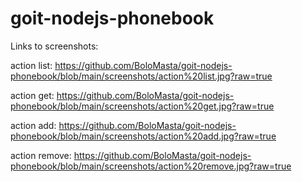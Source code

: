 # goit-nodejs-phonebook

Links to screenshots:

action list:
https://github.com/BoloMasta/goit-nodejs-phonebook/blob/main/screenshots/action%20list.jpg?raw=true

action get:
https://github.com/BoloMasta/goit-nodejs-phonebook/blob/main/screenshots/action%20get.jpg?raw=true

action add:
https://github.com/BoloMasta/goit-nodejs-phonebook/blob/main/screenshots/action%20add.jpg?raw=true

action remove:
https://github.com/BoloMasta/goit-nodejs-phonebook/blob/main/screenshots/action%20remove.jpg?raw=true
